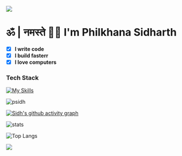 ![](https://capsule-render.vercel.app/api?type=waving&color=gradient&height=100&section=header)
# ॐ | नमस्ते 🙏🏼 I'm Philkhana Sidharth

- [x]  **I write code**
- [x]  **I build fasterr**
- [x]  **I love computers**

### Tech Stack
[![My Skills](https://skillicons.dev/icons?i=nextjs,react,aws,prisma,postgres,mongodb,vite,express,workers,terraform,nodejs,docker,redis,grafana,prometheus,tailwind,postman,figma,firebase,supabase,sqlite,flask,cloudflare,java,py,ts,js,c,cpp,rust&perline=8)](https://skillicons.dev)  

<p align="left"> <img src="https://komarev.com/ghpvc/?username=psidh&label=Profile%20views&color=000000&style=flat" alt="psidh" /> </p>

[![Sidh's github activity graph](https://github-readme-activity-graph.vercel.app/graph?username=psidh&theme=github-compact)](https://github.com/psidh/github-readme-activity-graph)

![stats](https://github-readme-stats.vercel.app/api?username=psidh&show_icons=true&theme=dark)

![Top Langs](https://github-readme-stats.vercel.app/api/top-langs/?username=psidh&langs_count=8&theme=dark) 

![](https://capsule-render.vercel.app/api?type=waving&color=gradient&height=100&section=footer)
